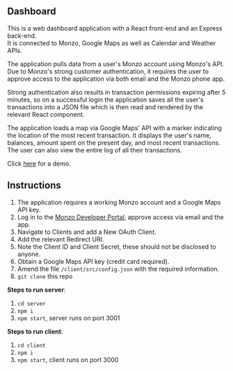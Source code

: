 ## Dashboard
This is a web dashboard application with a React front-end and an Express back-end.  
It is connected to Monzo, Google Maps as well as Calendar and Weather APIs.  

The application pulls data from a user's Monzo account using Monzo's API. Due to Monzo's strong customer authentication, it requires the user to approve access to the application via both email and the Monzo phone app.  

Strong authentication also results in transaction permissions expiring after 5 minutes, so on a successful login the application saves all the user's transactions into a JSON file which is then read and rendered by the relevant React component.  

The application loads a map via Google Maps' API with a marker indicating the location of the most recent transaction. It displays the user's name, balances, amount spent on the present day, and most recent transactions. The user can also view the entire log of all their transactions.   

Click [here](https://github.com/clavance/dashboard/blob/master/dashboard.gif) for a demo.

## Instructions
1. The application requires a working Monzo account and a Google Maps API key.
2. Log in to the [Monzo Developer Portal](https://developers.monzo.com/api), approve access via email and the app.
3. Navigate to Clients and add a New OAuth Client.
4. Add the relevant Redirect URI.
5. Note the Client ID and Client Secret, these should not be disclosed to anyone.
6. Obtain a Google Maps API key (credit card required).
6. Amend the file `/client/src/config.json` with the required information.
7. `git clone` this repo

**Steps to run server**:
1. `cd server`
2. `npm i`
3. `npm start`, server runs on port 3001

**Steps to run client**:
1. `cd client`
2. `npm i`
3. `npm start`, client runs on port 3000
